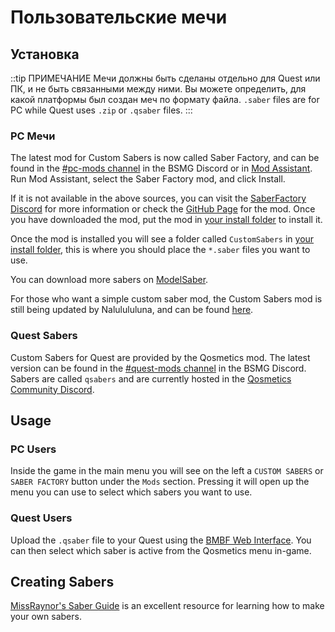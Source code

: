 # Пользовательские мечи

## Установка
::tip ПРИМЕЧАНИЕ Мечи должны быть сделаны отдельно для Quest или ПК, и не быть связанными между ними. Вы можете определить, для какой платформы был создан меч по формату файла. `.saber` files are for PC while Quest uses `.zip` or `.qsaber` files. :::

### PC Мечи
The latest mod for Custom Sabers is now called Saber Factory, and can be found in the [#pc-mods channel](https://discord.gg/beatsabermods) in the BSMG Discord or in [Mod Assistant](https://github.com/Assistant/ModAssistant). Run Mod Assistant, select the Saber Factory mod, and click Install.

If it is not available in the above sources, you can visit the [SaberFactory Discord](https://discord.gg/PjD7WcChH3) for more information or check the [GitHub Page](https://github.com/ToniMacaroni/SaberFactory/releases) for the mod. Once you have downloaded the mod, put the mod in [your install folder](/faq/install-folder.md) to install it.

Once the mod is installed you will see a folder called `CustomSabers` in [your install folder](/faq/install-folder.md), this is where you should place the `*.saber` files you want to use.

You can download more sabers on [ModelSaber](https://modelsaber.com/Sabers/).

For those who want a simple custom saber mod, the Custom Sabers mod is still being updated by Nalulululuna, and can be found [here](https://twitter.com/nalulululuna/status/1493263219485405184).

### Quest Sabers
Custom Sabers for Quest are provided by the Qosmetics mod. The latest version can be found in the [#quest-mods channel](https://discord.gg/beatsabermods) in the BSMG Discord. Sabers are called `qsabers` and are currently hosted in the [Qosmetics Community Discord](https://discord.gg/qosmetics).

## Usage

### PC Users
Inside the game in the main menu you will see on the left a `CUSTOM SABERS` or `SABER FACTORY` button under the `Mods` section. Pressing it will open up the menu you can use to select which sabers you want to use.

### Quest Users
Upload the `.qsaber` file to your Quest using the [BMBF Web Interface](/quest-modding.md#installing-mods). You can then select which saber is active from the Qosmetics menu in-game.

## Creating Sabers
[MissRaynor's Saber Guide](./sabers-guide.md) is an excellent resource for learning how to make your own sabers.
